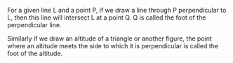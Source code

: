 For a given line L and a point P, if we draw a line through P
perpendicular to L, then this line will intersect L at a point Q. Q is
called the foot of the perpendicular line.

Similarly if we draw an altitude of a triangle or another figure, the
point where an altitude meets the side to which it is perpendicular is
called the foot of the altitude.
